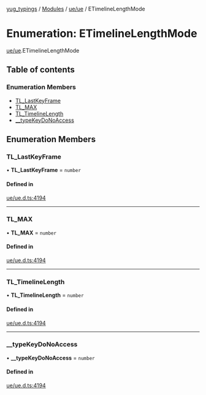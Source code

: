 [yug_typings](../README.md) / [Modules](../modules.md) / [ue/ue](../modules/ue_ue.md) / ETimelineLengthMode

# Enumeration: ETimelineLengthMode

[ue/ue](../modules/ue_ue.md).ETimelineLengthMode

## Table of contents

### Enumeration Members

- [TL\_LastKeyFrame](ue_ue.ETimelineLengthMode.md#tl_lastkeyframe)
- [TL\_MAX](ue_ue.ETimelineLengthMode.md#tl_max)
- [TL\_TimelineLength](ue_ue.ETimelineLengthMode.md#tl_timelinelength)
- [\_\_typeKeyDoNoAccess](ue_ue.ETimelineLengthMode.md#__typekeydonoaccess)

## Enumeration Members

### TL\_LastKeyFrame

• **TL\_LastKeyFrame** = `number`

#### Defined in

[ue/ue.d.ts:4194](https://github.com/YugMetaverse/yug_typings/blob/b7d9b19/ue/ue.d.ts#L4194)

___

### TL\_MAX

• **TL\_MAX** = `number`

#### Defined in

[ue/ue.d.ts:4194](https://github.com/YugMetaverse/yug_typings/blob/b7d9b19/ue/ue.d.ts#L4194)

___

### TL\_TimelineLength

• **TL\_TimelineLength** = `number`

#### Defined in

[ue/ue.d.ts:4194](https://github.com/YugMetaverse/yug_typings/blob/b7d9b19/ue/ue.d.ts#L4194)

___

### \_\_typeKeyDoNoAccess

• **\_\_typeKeyDoNoAccess** = `number`

#### Defined in

[ue/ue.d.ts:4194](https://github.com/YugMetaverse/yug_typings/blob/b7d9b19/ue/ue.d.ts#L4194)
